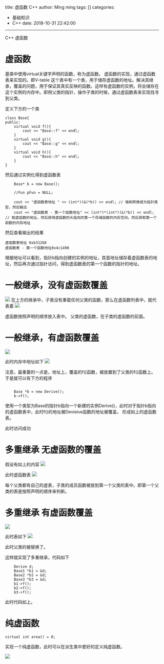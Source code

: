 title: 虚函数 C++
author: Ming ming
tags: []
categories:
  - 基础知识
  - C++
date: 2018-10-31 22:42:00
---
C++ 虚函数
# 虚函数
基类中使用virtual关键字声明的函数，称为虚函数。
虚函数的实现，通过虚函数表来实现的。即V-table 这个表中有一个类，用于储存虚函数的地址。解决其继承，覆盖的问题，用于保证其真实反映的函数。这样有虚函数的实例，将会储存在这个实例的内存中。即用父类的指针，操作子类的时候，通过虚函数表来实现找寻到父类。

定义下方的一个类
```
class Base{
public:
	virtual void f(){
		cout << "Base::f" << endl;
	}
	virtual void g(){
		cout << "Base::g" << endl;
	}
	virtual void h(){
		cout << "Base::h" << endl;
	}
}
```
然后通过实例化得到虚函数表
```
	Base* b = new Base();

	//Fun pFun = NULL;

	cout << "虚函数表地址 " << (int*)(&(*b)) << endl;	// 强制转换成为指针类型，然后输出
	cout << "虚函数表 - 第一个函数地址" << (int*)*(int*)(&(*b)) << endl;	// 取虚函数的地址，然后获得虚函数的头指向的第一个存储函数的内存空间。然后获取第一个函数的内存地址
```
然后查看输出的结果
```
虚函数表地址 0xb31268
虚函数表 - 第一个函数地址0x4c1490
```
根据地址可以看到，指针b指向创建的实例的地址，其首地址储存着虚函数表的地址，然后再次通过指针访问，得到虚函数表的第一个函数的指针的地址。
# 一般继承，没有虚函数覆盖
![](https://melovemingming-1253878077.cos.ap-chengdu.myqcloud.com/blog-image/2018/10/11.png)
在上方的继承中，子类没有重载任何父类的函数，那么在虚函数列表中，就代表着
![](https://melovemingming-1253878077.cos.ap-chengdu.myqcloud.com/blog-image/2018/10/12.png)

虚函数按照声明的顺序放入表中。
父类的虚函数，在子类的虚函数的前面。

# 一般继承，有虚函数覆盖
![](https://melovemingming-1253878077.cos.ap-chengdu.myqcloud.com/blog-image/2018/10/10.png)

此时内存中地址如下
![](https://melovemingming-1253878077.cos.ap-chengdu.myqcloud.com/blog-image/2018/10/13.png)

注意，最重要的一点是，地址上，覆盖的f()函数，被放置到了父类的f()函数上。于是就可以有下方的程序
```

	Base *b = new Derive();
	b->f();
```
使用一个类型为Base的指针b指向一个新建的实例Derive()，此时对于指针b指向的虚函数表中，此时f()的地址被Devieive函数的地址被覆盖， 形成如上的虚函数表。

此时访问成功

# 多重继承 无虚函数的覆盖
假设有如上的内容
![](https://melovemingming-1253878077.cos.ap-chengdu.myqcloud.com/blog-image/2018/10/14.png)

此时虚函数表
![](https://melovemingming-1253878077.cos.ap-chengdu.myqcloud.com/blog-image/2018/10/15.png)

每个父类都有自己的虚表，子类的成员函数被放到第一个父类的表中。即第一个父类的表是按照声明的顺序来判断。

# 多重继承 有虚函数覆盖
![](https://melovemingming-1253878077.cos.ap-chengdu.myqcloud.com/blog-image/2018/10/16.png)

此时表如下
![](https://melovemingming-1253878077.cos.ap-chengdu.myqcloud.com/blog-image/2018/10/17.png)

此时父类的被替换了。

这样就实现了多重继承，代码如下
```
	Derive d;
	Base1 *b1 = &d;
	Base2 *b2 = &d;
	Base3 *b3 = &d;
	b1->f();
	b2->f();
	b3->f();
```
此时代码如上。

# 纯虚函数
```
virtual int area() = 0;
```
实现一个纯虚函数，此时可以在派生类中更好的定义纯虚函数。


![](https://melovemingming-1253878077.cos.ap-chengdu.myqcloud.com/blog-image/2018/10/wx.png)
